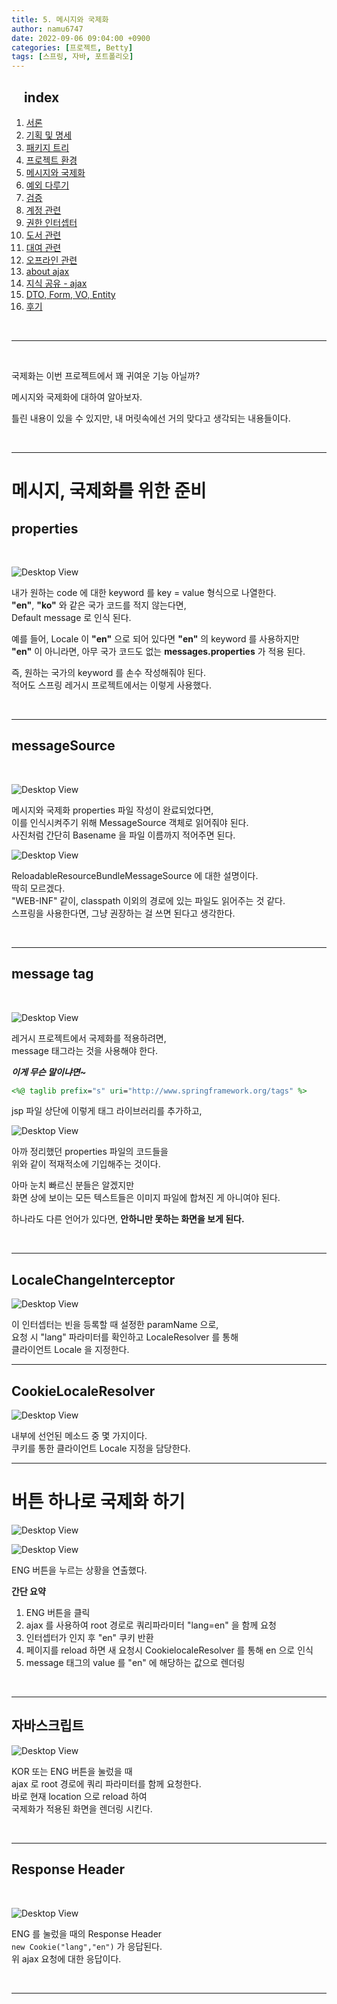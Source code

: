 ```yaml
---
title: 5. 메시지와 국제화
author: namu6747
date: 2022-09-06 09:04:00 +0900
categories: [프로젝트, Betty]
tags: [스프링, 자바, 포트폴리오]
---
```


## &nbsp;&nbsp;&nbsp; index
1. [서론](/posts/project-betty-1/)
2. [기획 및 명세](/posts/project-betty-2-concept/)
3. [패키지 트리](/posts/project-betty-3-package-tree/)
4. [프로젝트 환경](/posts/project-betty-4-config/)
5. [메시지와 국제화](/posts/project-betty-5-message/)
6. [예외 다루기](/posts/project-betty-6-exception/)
7. [검증](/posts/project-betty-7-validation/)
8. [계정 관련](/posts/project-betty-8-sign/)
9. [권한 인터셉터](/posts/project-betty-9-interceptor/)
10. [도서 관련](/posts/project-betty-10-book/)
11. [대여 관련](/posts/project-betty-11-rental/)
12. [오프라인 관련](/posts/project-betty-12-offline/)
13. [about ajax](/posts/project-betty-13-ajax/)
14. [지식 공유 - ajax](/posts/project-betty-14-edu-ajax/)
15. [DTO, Form, VO, Entity](/posts/project-betty-15-object/)
16. [후기](/posts/project-betty-16-review/)

<br/>
<hr/>
<br/>

국제화는 이번 프로젝트에서 꽤 귀여운 기능 아닐까?  

메시지와 국제화에 대하여 알아보자.

틀린 내용이 있을 수 있지만, 내 머릿속에선 거의 맞다고 생각되는 내용들이다.  

<br/>
<hr/>

# 메시지, 국제화를 위한 준비

## properties
<br/>

<!-- message -->
![Desktop View](/assets/img/betty/internal/message.png)

내가 원하는 code 에 대한 keyword 를 key = value 형식으로 나열한다.  
**"en"**, **"ko"** 와 같은 국가 코드를 적지 않는다면,  
Default message 로 인식 된다.  

예를 들어, Locale 이 **"en"** 으로 되어 있다면 **"en"** 의 keyword 를 사용하지만  
**"en"** 이 아니라면, 아무 국가 코드도 없는 **messages.properties** 가 적용 된다.  

즉, 원하는 국가의 keyword 를 손수 작성해줘야 된다.  
적어도 스프링 레거시 프로젝트에서는 이렇게 사용했다.  

<br/>
<hr/>

## messageSource
<br/>

<!-- messageSource-->
![Desktop View](/assets/img/betty/internal/messagesource.png)

메시지와 국제화 properties 파일 작성이 완료되었다면,  
이를 인식시켜주기 위해 MessageSource 객체로 읽어줘야 된다.  
사진처럼 간단히 Basename 을 파일 이름까지 적어주면 된다.  

![Desktop View](/assets/img/betty/internal/reload.png)

ReloadableResourceBundleMessageSource 에 대한 설명이다.  
딱히 모르겠다.  
"WEB-INF" 같이,  classpath 이외의 경로에 있는 파일도 읽어주는 것 같다.    
스프링을 사용한다면, 그냥 권장하는 걸 쓰면 된다고 생각한다.  

<br/>
<hr/>

## message tag
<br/>

<!-- message tag spec -->
![Desktop View](/assets/img/betty/internal/messagetag.png)

레거시 프로젝트에서 국제화를 적용하려면,  
message 태그라는 것을 사용해야 한다.  

**_이게 무슨 말이냐면~_**

```jsp
<%@ taglib prefix="s" uri="http://www.springframework.org/tags" %>
```

jsp 파일 상단에 이렇게 태그 라이브러리를 추가하고,  

<!-- message tag -->
![Desktop View](/assets/img/betty/internal/springmessage.png)

아까 정리했던 properties 파일의 코드들을   
위와 같이 적재적소에 기입해주는 것이다.  

아마 눈치 빠르신 분들은 알겠지만   
화면 상에 보이는 모든 텍스트들은 이미지 파일에 합쳐진 게 아니여야 된다.  

하나라도 다른 언어가 있다면, **안하니만 못하는 화면을 보게 된다.**  

<br/>
<hr/>

## LocaleChangeInterceptor

<!-- localeChangeInterceptor -->
![Desktop View](/assets/img/betty/internal/lci.png)

이 인터셉터는 빈을 등록할 때 설정한 paramName 으로,  
요청 시 "lang" 파라미터를 확인하고 LocaleResolver 를 통해  
클라이언트 Locale 을 지정한다.  

<hr/>

## CookieLocaleResolver

<!-- CookieLocaleResolver -->
![Desktop View](/assets/img/betty/internal/clr.png)

내부에 선언된 메소드 중 몇 가지이다.  
쿠키를 통한 클라이언트 Locale 지정을 담당한다.  

<hr/>




# 버튼 하나로 국제화 하기

<!-- ENG Click -->
![Desktop View](/assets/img/betty/internal/btn.png)

![Desktop View](/assets/img/betty/internal/after.png)

ENG 버튼을 누르는 상황을 연출했다.  


**간단 요약**
1. ENG 버튼을 클릭
2. ajax 를 사용하여 root 경로로 쿼리파라미터 "lang=en" 을 함께 요청
3. 인터셉터가 인지 후 "en" 쿠키 반환
4. 페이지를 reload 하면 새 요청시 CookielocaleResolver 를 통해 en 으로 인식
5. message 태그의 value 를 "en" 에 해당하는 값으로 렌더링

<br/>
<hr/>

## 자바스크립트

<!-- javascript -->
![Desktop View](/assets/img/betty/internal/js.png)

KOR 또는 ENG 버튼을 눌렀을 때  
ajax 로 root 경로에 쿼리 파라미터를 함께 요청한다.  
바로 현재 location 으로 reload 하여  
국제화가 적용된 화면을 렌더링 시킨다.  

<br/>
<hr/>

## Response Header
<br/>

<!-- http -->
![Desktop View](/assets/img/betty/internal/http.png)

ENG 를 눌렀을 때의 Response Header  
`new Cookie("lang","en")` 가 응답된다.  
위 ajax 요청에 대한 응답이다.  

<br/>
<hr/>




